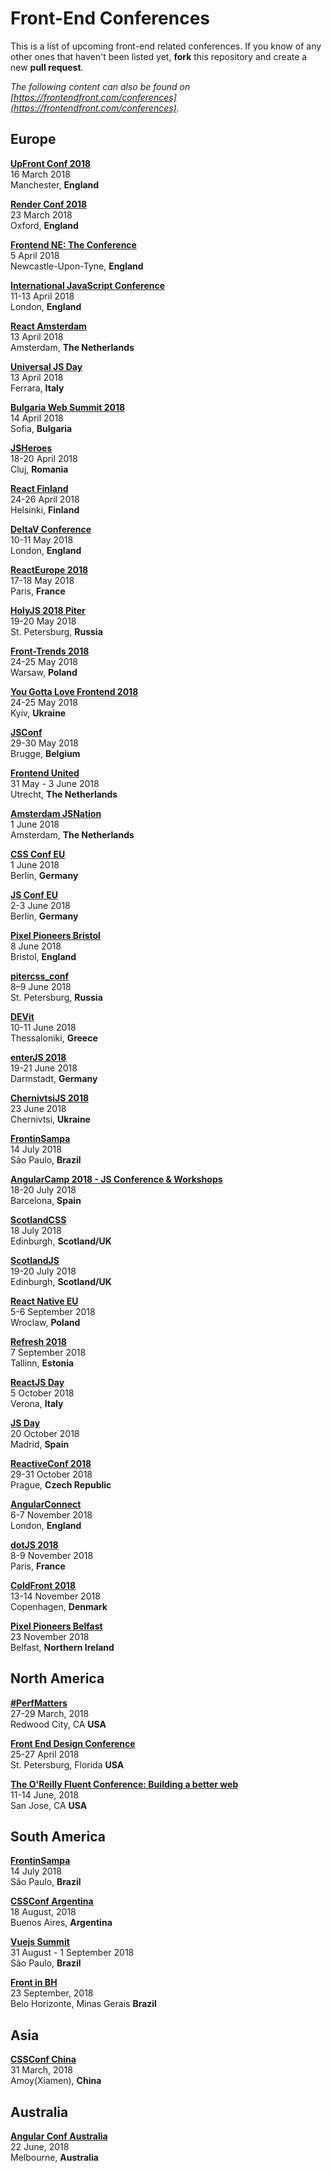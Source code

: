 # Front-End Conferences

This is a list of upcoming front-end related conferences. If you know of any other ones that haven't been listed yet, **fork** this repository and create a new **pull request**.

*The following content can also be found on [https://frontendfront.com/conferences](https://frontendfront.com/conferences).*


## Europe

[**UpFront Conf 2018**](http://upfrontconf.com)  
16 March 2018  
Manchester, **England**

[**Render Conf 2018**](https://2018.render-conf.com/)  
23 March 2018  
Oxford, **England**

[**Frontend NE: The Conference**](https://2018.frontendne.co.uk)  
5 April 2018  
Newcastle-Upon-Tyne, **England**

[**International JavaScript Conference**](https://javascript-conference.com/en/)  
11-13 April 2018  
London, **England**

[**React Amsterdam**](https://react.amsterdam)  
13 April 2018  
Amsterdam, **The Netherlands**

[**Universal JS Day**](http://2018.universaljsday.com)  
13 April 2018  
Ferrara, **Italy**  

[**Bulgaria Web Summit 2018**](https://bulgariawebsummit.com)  
14 April 2018  
Sofia, **Bulgaria**

[**JSHeroes**](https://jsheroes.io)  
18-20 April 2018  
Cluj, **Romania**

[**React Finland**](https://react-finland.fi/)  
24-26 April 2018  
Helsinki, **Finland**

[**DeltaV Conference**](https://2018.deltavconf.com)  
10-11 May 2018  
London, **England**  

[**ReactEurope 2018**](https://www.react-europe.org)  
17-18 May 2018  
Paris, **France**  

[**HolyJS 2018 Piter**](https://holyjs-piter.ru/en/)  
19-20 May 2018  
St. Petersburg, **Russia**  

[**Front-Trends 2018**](https://2018.front-trends.com/)  
24-25 May 2018  
Warsaw, **Poland**  

[**You Gotta Love Frontend 2018**](http://yglf.com.ua/)  
24-25 May 2018  
Kyiv, **Ukraine**

[**JSConf**](https://www.jsconf.be/en)  
29-30 May 2018  
Brugge, **Belgium**

[**Frontend United**](https://frontendunited.org/)  
31 May - 3 June 2018  
Utrecht, **The Netherlands**

[**Amsterdam JSNation**](https://amsterdamjs.com/)  
1 June 2018  
Amsterdam, **The Netherlands**

[**CSS Conf EU**](https://2018.cssconf.eu/)  
1 June 2018  
Berlin, **Germany**

[**JS Conf EU**](https://2018.jsconf.eu/)  
2-3 June 2018  
Berlin, **Germany**

[**Pixel Pioneers Bristol**](https://pixelpioneers.co/events/bristol-2018)  
8 June 2018  
Bristol, **England**

[**pitercss_conf**](https://pitercss.com/)  
8–9 June 2018  
St. Petersburg, **Russia**

[**DEVit**](http://devitconf.org/)  
10-11 June 2018  
Thessaloniki, **Greece**

[**enterJS 2018**](https://www.enterjs.de/)  
19-21 June 2018  
Darmstadt, **Germany**

[**ChernivtsiJS 2018**](https://chernivtsi.js.org/)  
23 June 2018  
Chernivtsi, **Ukraine**

[**FrontinSampa**](http://frontinsampa.com.br/)  
14 July 2018  
São Paulo, **Brazil**

[**AngularCamp 2018 - JS Conference & Workshops**](https://angularcamp.tech/)  
18-20 July 2018  
Barcelona, **Spain**

[**ScotlandCSS**](http://scotlandcss.com/)  
18 July 2018  
Edinburgh, **Scotland/UK**

[**ScotlandJS**](http://scotlandjs.com/)  
19-20 July 2018  
Edinburgh, **Scotland/UK**

[**React Native EU**](http://2018.reactjsday.it/)  
5-6 September 2018  
Wroclaw, **Poland**

[**Refresh 2018**](http://refresh.rocks/)  
7 September 2018  
Tallinn, **Estonia**

[**ReactJS Day**](http://2018.reactjsday.it/)  
5 October 2018  
Verona, **Italy**

[**JS Day**](http://2018.jsday.es/es/)  
20 October 2018  
Madrid, **Spain**

[**ReactiveConf 2018**](https://goo.gl/DEsDuY)  
29-31 October 2018  
Prague, **Czech Republic**

[**AngularConnect**](https://www.angularconnect.com/)  
6-7 November 2018  
London, **England**

[**dotJS 2018**](https://www.dotjs.io)  
8-9 November 2018  
Paris, **France**

[**ColdFront 2018**](https://2018.coldfront.co)  
13-14 November 2018  
Copenhagen, **Denmark**

[**Pixel Pioneers Belfast**](https://pixelpioneers.co/)  
23 November 2018  
Belfast, **Northern Ireland**

## North America

[**#PerfMatters**](https://perfmattersconf.com)  
27-29 March, 2018  
Redwood City, CA **USA**

[**Front End Design Conference**](https://frontenddesignconference.com/)  
25-27 April 2018  
St. Petersburg, Florida **USA**

[**The O'Reilly Fluent Conference: Building a better web**](https://conferences.oreilly.com/fluent/fl-ca)  
11-14 June, 2018  
San Jose, CA **USA**

## South America

[**FrontinSampa**](http://frontinsampa.com.br/)  
14 July 2018  
São Paulo, **Brazil**

[**CSSConf Argentina**](http://cssconfar.com)  
18 August, 2018  
Buenos Aires, **Argentina**

[**Vuejs Summit**](https://vuejssummit.com/)  
31 August - 1 September 2018  
São Paulo, **Brazil**

[**Front in BH**](https://frontinbh.com.br/)  
23 September, 2018  
Belo Horizonte, Minas Gerais **Brazil**

## Asia

[**CSSConf China**](https://css.w3ctech.com/?l=en)  
31 March, 2018  
Amoy(Xiamen), **China**

## Australia

[**Angular Conf Australia**](https://www.angularconf.com.au/)  
22 June, 2018  
Melbourne, **Australia**
